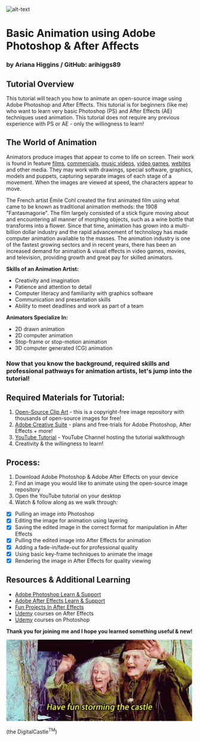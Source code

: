 ![alt-text](campfire.gif)

# Basic Animation using Adobe Photoshop & After Affects
### by Ariana Higgins / GitHub: arihiggs89


## Tutorial Overview
This tutorial will teach you how to animate an open-source image using Adobe Photoshop and After Effects. This tutorial is for beginners (like me) who want to learn very basic Photoshop (PS) and After Effects (AE) techniques used animation. This tutorial does not require any previous experience with PS or AE - only the willingness to learn!


## The World of Animation
Animators produce images that appear to come to life on screen. Their work is found in feature [films](https://www.imdb.com/list/ls068105923/), [commercials](https://studiotale.com/blog/best-animated-commercials/), [music videos](https://www.b2w.tv/blog/best-animated-music-videos), [video games](https://www.imdb.com/search/title/?title_type=video_game&genres=animation&explore=genres), [webites](https://madebyshape.co.uk/web-design-blog/best-websites-that-use-illustration-and-animation/) and other media. They may work with drawings, special software, graphics, models and puppets, capturing separate images of each stage of a movement. When the images are viewed at speed, the characters appear to move. 

The French artist Émile Cohl created the first animated film using what came to be known as traditional animation methods: the 1908 "Fantasmagorie". The film largely consisted of a stick figure moving about and encountering all manner of morphing objects, such as a wine bottle that transforms into a flower. Since that time, animation has grown into a multi-billion dollar industry and the rapid advancement of technology has made computer animation available to the masses. The animation industry is one of the fastest growing sectors and in recent years, there has been an increased demand for animation & visual effects in video games, movies, and television, providing growth and great pay for skilled animators.


**Skills of an Animation Artist:**
- Creativity and imagination
- Patience and attention to detail
- Computer literacy and familiarity with graphics software
- Communication and presentation skills
- Ability to meet deadlines and work as part of a team


**Animators Specialize In:**
- 2D drawn animation
- 2D computer animation
- Stop-frame or stop-motion animation
- 3D computer generated (CG) animation

### Now that you know the background, required skills and professional pathways for animation artists, let's jump into the tutorial!


## Required Materials for Tutorial:
1. [Open-Source Clip Art](https://openclipart.org/) - this is a copyright-free image repository with thousands of open-source images for free!
2. [Adobe Creative Suite](https://www.adobe.com/creativecloud.html?promoid=NGWGRLB2&mv=other) - plans and free-trials for Adobe Photoshop,  After Effects + more!
3. [YouTube Tutorial](https://www.youtube.com/watch?v=8PWoUHLS3tk&list=PLybC1WOwvtpUxvlJ-JCXm_Vx_lZJ2RO4Z) - YouTube Channel hosting the tutorial walkthrough
4. Creativity & the willingness to learn!


## Process:
1. Download Adobe Photoshop & Adobe After Effects on your device
2. Find an image you would like to animate using the open-source image repository
3. Open the YouTube tutorial on your desktop
4. Watch & follow along as we walk through:
- [x] Pulling an image into Photoshop
- [x] Editing the image for animation using layering
- [x] Saving the edited image in the correct format for manipulation in After Effects
- [x] Pulling the edited image into After Effects for animation
- [x] Adding a fade-in/fade-out for professional quality
- [x] Using basic key-frame techniques to animate the image
- [x] Rendering the image in After Effects for quality viewing

## Resources & Additional Learning
- [Adobe Photoshop Learn & Support](https://helpx.adobe.com/support/photoshop.html)
- [Adobe After Effects Learn & Support](https://helpx.adobe.com/support/after-effects.html)
- [Fun Projects In After Effects](https://filtergrade.com/special-effects-tutorials-for-after-effects/)
- [Udemy](https://www.udemy.com/courses/search/?q=after%20effects&src=sac&kw=after%20ef) courses on After Effects
- [Udemy](https://www.udemy.com/courses/search/?q=photoshop) courses on Photoshop

**Thank you for joining me and I hope you learned something useful & new!**

![stormthecastle](stormthecastle.gif)

(the DigitalCastle<sup>TM</sup>)
